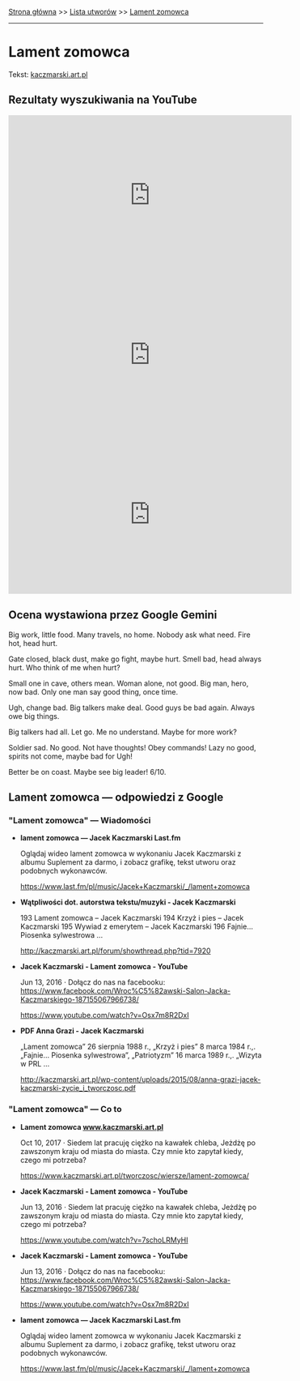 [Strona główna](../index.md) >> [Lista utworów](../list.md) >> [Lament zomowca](245.md)

---

# Lament zomowca

Tekst: [kaczmarski.art.pl](https://www.kaczmarski.art.pl/tworczosc/wiersze/lament-zomowca/)

## Rezultaty wyszukiwania na YouTube

<iframe width="560" height="315" src="https://www.youtube.com/embed/7schoLRMyHI?si=IdontcarewhotheIRSsendsImnotpayingtaxes" title="YouTube video player" frameborder="0" allow="accelerometer; autoplay; clipboard-write; encrypted-media; gyroscope; picture-in-picture; web-share" referrerpolicy="strict-origin-when-cross-origin" allowfullscreen></iframe>

<iframe width="560" height="315" src="https://www.youtube.com/embed/1h0bmA2W_n4?si=IdontcarewhotheIRSsendsImnotpayingtaxes" title="YouTube video player" frameborder="0" allow="accelerometer; autoplay; clipboard-write; encrypted-media; gyroscope; picture-in-picture; web-share" referrerpolicy="strict-origin-when-cross-origin" allowfullscreen></iframe>

<iframe width="560" height="315" src="https://www.youtube.com/embed/Osx7m8R2DxI?si=IdontcarewhotheIRSsendsImnotpayingtaxes" title="YouTube video player" frameborder="0" allow="accelerometer; autoplay; clipboard-write; encrypted-media; gyroscope; picture-in-picture; web-share" referrerpolicy="strict-origin-when-cross-origin" allowfullscreen></iframe>

## Ocena wystawiona przez Google Gemini

Big work, little food. Many travels, no home. Nobody ask what need. Fire hot, head hurt.

Gate closed, black dust, make go fight, maybe hurt. Smell bad, head always hurt. Who think of me when hurt?

Small one in cave, others mean. Woman alone, not good. Big man, hero, now bad. Only one man say good thing, once time.

Ugh, change bad. Big talkers make deal. Good guys be bad again. Always owe big things.

Big talkers had all. Let go. Me no understand. Maybe for more work?

Soldier sad. No good. Not have thoughts! Obey commands! Lazy no good, spirits not come, maybe bad for Ugh!

Better be on coast. Maybe see big leader! 6/10.


## Lament zomowca — odpowiedzi z Google

### "Lament zomowca" — Wiadomości

- **lament zomowca — Jacek Kaczmarski  Last.fm**

    Oglądaj wideo lament zomowca w wykonaniu Jacek Kaczmarski z albumu Suplement za darmo, i zobacz grafikę, tekst utworu oraz podobnych wykonawców. 

   <https://www.last.fm/pl/music/Jacek+Kaczmarski/_/lament+zomowca>
- **Wątpliwości dot. autorstwa tekstu/muzyki - Jacek Kaczmarski**

    193 Lament zomowca – Jacek Kaczmarski 194 Krzyż i pies – Jacek Kaczmarski 195 Wywiad z emerytem – Jacek Kaczmarski 196 Fajnie… Piosenka sylwestrowa ... 

   <http://kaczmarski.art.pl/forum/showthread.php?tid=7920>
- **Jacek Kaczmarski - Lament zomowca - YouTube**

    Jun 13, 2016  ·  Dołącz do nas na facebooku: https://www.facebook.com/Wroc%C5%82awski-Salon-Jacka-Kaczmarskiego-187155067966738/ 

   <https://www.youtube.com/watch?v=Osx7m8R2DxI>
- **PDF Anna Grazi - Jacek Kaczmarski**

    „Lament zomowca” 26 sierpnia 1988 r., „Krzyż i pies” 8 marca 1984 r.,. „Fajnie… Piosenka sylwestrowa”, „Patriotyzm” 16 marca 1989 r.,. „Wizyta w PRL ... 

   <http://kaczmarski.art.pl/wp-content/uploads/2015/08/anna-grazi-jacek-kaczmarski-zycie_i_tworczosc.pdf>

### "Lament zomowca" — Co to

- **Lament zomowca www.kaczmarski.art.pl**

    Oct 10, 2017  ·  Siedem lat pracuję ciężko na kawałek chleba, Jeżdżę po zawszonym kraju od miasta do miasta. Czy mnie kto zapytał kiedy, czego mi potrzeba? 

   <https://www.kaczmarski.art.pl/tworczosc/wiersze/lament-zomowca/>
- **Jacek Kaczmarski - Lament zomowca - YouTube**

    Jun 13, 2016  ·  Siedem lat pracuję ciężko na kawałek chleba, Jeżdżę po zawszonym kraju od miasta do miasta. Czy mnie kto zapytał kiedy, czego mi potrzeba? 

   <https://www.youtube.com/watch?v=7schoLRMyHI>
- **Jacek Kaczmarski - Lament zomowca - YouTube**

    Jun 13, 2016  ·  Dołącz do nas na facebooku: https://www.facebook.com/Wroc%C5%82awski-Salon-Jacka-Kaczmarskiego-187155067966738/ 

   <https://www.youtube.com/watch?v=Osx7m8R2DxI>
- **lament zomowca — Jacek Kaczmarski  Last.fm**

    Oglądaj wideo lament zomowca w wykonaniu Jacek Kaczmarski z albumu Suplement za darmo, i zobacz grafikę, tekst utworu oraz podobnych wykonawców. 

   <https://www.last.fm/pl/music/Jacek+Kaczmarski/_/lament+zomowca>

